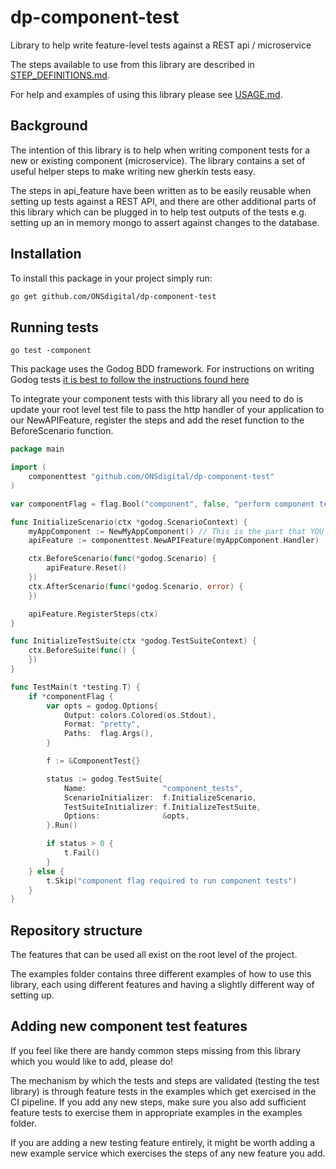 # dp-component-test

Library to help write feature-level tests against a REST api / microservice

The steps available to use from this library are described in [STEP_DEFINITIONS.md](STEP_DEFINITIONS.md).

For help and examples of using this library please see [USAGE.md](USAGE.md).

## Background

The intention of this library is to help when writing component tests for a new or existing component (microservice).
The library contains a set of useful helper steps to make writing new gherkin tests easy.

The steps in api_feature have been written as to be easily reusable when setting up tests against a REST API, and
there are other additional parts of this library which can be plugged in to help test outputs of the tests e.g. setting
up an in memory mongo to assert against changes to the database.

## Installation

To install this package in your project simply run:

```bash
go get github.com/ONSdigital/dp-component-test
```

## Running tests

`go test -component`

This package uses the Godog BDD framework.
For instructions on writing Godog tests [it is best to follow the instructions found here](https://github.com/cucumber/godog)

To integrate your component tests with this library all you need to do is update your root level test file to pass
the http handler of your application to our NewAPIFeature, register the steps and add the reset function to the BeforeScenario function.

```go
package main

import (
	componenttest "github.com/ONSdigital/dp-component-test"
)

var componentFlag = flag.Bool("component", false, "perform component tests")

func InitializeScenario(ctx *godog.ScenarioContext) {
	myAppComponent := NewMyAppComponent() // This is the part that YOU will implement
	apiFeature := componenttest.NewAPIFeature(myAppComponent.Handler)

	ctx.BeforeScenario(func(*godog.Scenario) {
		apiFeature.Reset()
	})
	ctx.AfterScenario(func(*godog.Scenario, error) {
	})

	apiFeature.RegisterSteps(ctx)
}

func InitializeTestSuite(ctx *godog.TestSuiteContext) {
	ctx.BeforeSuite(func() {
	})
}

func TestMain(t *testing.T) {
	if *componentFlag {
		var opts = godog.Options{
			Output: colors.Colored(os.Stdout),
			Format: "pretty",
			Paths:  flag.Args(),
		}

		f := &ComponentTest{}

		status := godog.TestSuite{
			Name:                 "component_tests",
			ScenarioInitializer:  f.InitializeScenario,
			TestSuiteInitializer: f.InitializeTestSuite,
			Options:              &opts,
		}.Run()

		if status > 0 {
			t.Fail()
        }
	} else {
		t.Skip("component flag required to run component tests")
	}
}

```

## Repository structure

The features that can be used all exist on the root level of the project.

The examples folder contains three different examples of how to use this library, each using different
features and having a slightly different way of setting up.

## Adding new component test features

If you feel like there are handy common steps missing from this library which you would like to add, please do!

The mechanism by which the tests and steps are validated (testing the test library) is through feature tests in the examples which get exercised in the CI pipeline.
If you add any new steps, make sure you also add sufficient feature tests to exercise them in appropriate examples in the examples folder.

If you are adding a new testing feature entirely, it might be worth adding a new example service which exercises the steps of any new feature you add.
